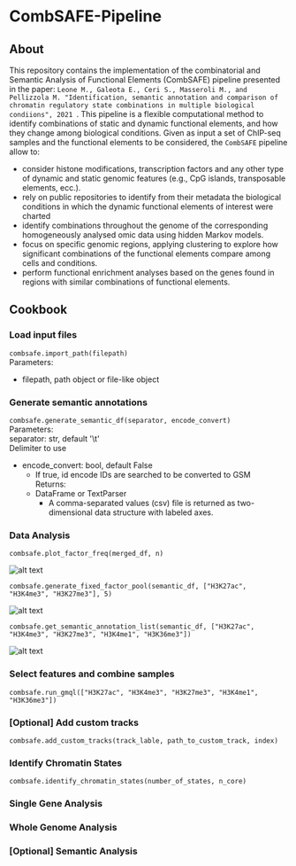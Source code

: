 # CombSAFE-Pipeline

## About
This repository contains the implementation of the combinatorial and Semantic Analysis of Functional Elements (CombSAFE) pipeline presented in the paper: ```Leone M., Galeota E., Ceri S., Masseroli M., and Pellizzola M. "Identification, semantic annotation and comparison of chromatin regulatory state combinations in multiple biological condiions", 2021 ```. This pipeline is a flexible computational method to identify combinations of static and dynamic functional elements, and how they change among biological conditions. 
Given as input a set of ChIP-seq samples and the functional elements to be considered, the ```CombSAFE``` pipeline allow to:

- consider histone modifications, transcription factors and any other type of dynamic and static genomic features (e.g., CpG islands, transposable elements, ecc.). 
- rely on public repositories to identify from their metadata the biological conditions in which the dynamic functional elements of interest were charted
- identify combinations throughout the genome of the corresponding homogeneously analysed omic data using hidden Markov models. 
- focus on specific genomic regions, applying clustering to explore how significant combinations of the functional elements compare among cells and conditions. 
- perform functional enrichment analyses based on the genes found in regions with similar combinations of functional elements.

## Cookbook

### Load input files
```combsafe.import_path(filepath)```<br/>
Parameters: 
* filepath, path object or file-like object

### Generate semantic annotations
```combsafe.generate_semantic_df(separator, encode_convert)```<br/>
Parameters: <br/>
  separator: str, default '\t' <br/>
Delimiter to use
* encode_convert: bool, default False
  * If true, id encode IDs are searched to be converted to GSM <br/>
Returns: 
  - DataFrame or TextParser
    - A comma-separated values (csv) file is returned as two-dimensional data structure with labeled axes.

### Data Analysis
```combsafe.plot_factor_freq(merged_df, n)```<br/>

![alt text](https://drive.google.com/uc?export=download&id=1WyFjK1eYM9nSbMKLht0dXp6ouscZ381P)

```combsafe.generate_fixed_factor_pool(semantic_df, ["H3K27ac", "H3K4me3", "H3K27me3"], 5)```

![alt text](https://drive.google.com/uc?export=download&id=1TD-wc-4rJ0DDagZebLu0BgFeLVJ8SwW0)

```combsafe.get_semantic_annotation_list(semantic_df, ["H3K27ac", "H3K4me3", "H3K27me3", "H3K4me1", "H3K36me3"])```

![alt text](https://drive.google.com/uc?export=download&id=1llQnJyeJku6evCgDaOymWuiIgCE5dYXO)


### Select features and combine samples

```combsafe.run_gmql(["H3K27ac", "H3K4me3", "H3K27me3", "H3K4me1", "H3K36me3"])```

### [Optional] Add custom tracks

```combsafe.add_custom_tracks(track_lable, path_to_custom_track, index)```

### Identify Chromatin States

```combsafe.identify_chromatin_states(number_of_states, n_core)```

### Single Gene Analysis



### Whole Genome Analysis

### [Optional] Semantic Analysis
